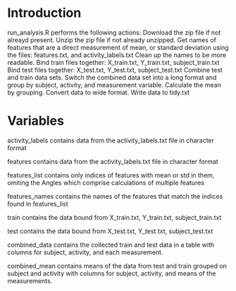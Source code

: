 # Introduction

run_analysis.R performs the following actions:
Download the zip file if not alreayd present.
Unzip the zip file if not already unzipped.
Get names of features that are a direct measurement of mean, or standard deviation using the files: features.txt, and activity_labels.txt
Clean up the names to be more readable.
Bind train files together: X_train.txt, Y_train.txt, subject_train.txt
Bind test files together: X_test.txt, Y_test.txt, subject_test.txt
Combine test and train data sets.
Switch the combined data set into a long format and group by subject, activity, and measurement variable.
Calculate the mean by grouping.
Convert data to wide format.
Write data to tidy.txt

# Variables
activity_labels contains data from the activity_labels.txt file in character format

features contains data from the activity_labels.txt file in character format

features_list contains only indices of features with mean or std in them, omiting the Angles which comprise calculations of multiple features

features_names contains the names of the features that match the indices found in features_list


train contains the data bound from X_train.txt, Y_train.txt, subject_train.txt

test contains the data bound from X_test.txt, Y_test.txt, subject_test.txt


combined_data contains the collected train and test data in a table with columns for subject, activity, and each measurement.


combined_mean contains means of the data from test and train grouped on subject and activity with columns for subject, activity, and means of the measurements.
